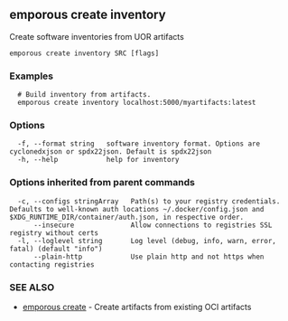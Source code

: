 ## emporous create inventory

Create software inventories from UOR artifacts

```
emporous create inventory SRC [flags]
```

### Examples

```
  # Build inventory from artifacts.
  emporous create inventory localhost:5000/myartifacts:latest
```

### Options

```
  -f, --format string   software inventory format. Options are cyclonedxjson or spdx22json. Default is spdx22json
  -h, --help            help for inventory
```

### Options inherited from parent commands

```
  -c, --configs stringArray   Path(s) to your registry credentials. Defaults to well-known auth locations ~/.docker/config.json and $XDG_RUNTIME_DIR/container/auth.json, in respective order.
      --insecure              Allow connections to registries SSL registry without certs
  -l, --loglevel string       Log level (debug, info, warn, error, fatal) (default "info")
      --plain-http            Use plain http and not https when contacting registries
```

### SEE ALSO

* [emporous create](emporous_create.md)	 - Create artifacts from existing OCI artifacts

